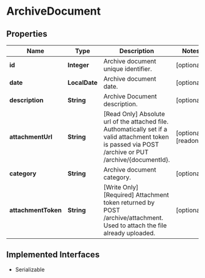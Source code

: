 

# ArchiveDocument


## Properties

Name | Type | Description | Notes
------------ | ------------- | ------------- | -------------
**id** | **Integer** | Archive document unique identifier. |  [optional]
**date** | **LocalDate** | Archive document date. |  [optional]
**description** | **String** | Archive Document description. |  [optional]
**attachmentUrl** | **String** | [Read Only] Absolute url of the attached file. Authomatically set if a valid attachment token is passed via POST /archive or PUT /archive/{documentId}. |  [optional] [readonly]
**category** | **String** | Archive document category. |  [optional]
**attachmentToken** | **String** | [Write Only]  [Required] Attachment token returned by POST /archive/attachment. Used to attach the file already uploaded. |  [optional]


## Implemented Interfaces

* Serializable


